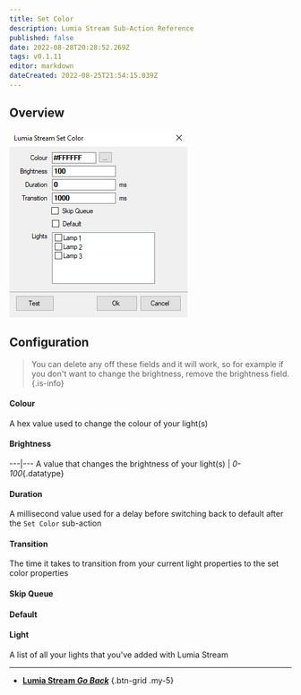 ```yaml
---
title: Set Color
description: Lumia Stream Sub-Action Reference
published: false
date: 2022-08-28T20:28:52.269Z
tags: v0.1.11
editor: markdown
dateCreated: 2022-08-25T21:54:15.039Z
---
```


## Overview
![streamer.bot-intergration-lumia-stream-sub-action-set-color-default.png](/intergrations/lumia-stream/sub-actions/set-color/streamer.bot-intergration-lumia-stream-sub-action-set-color-default.png)

## Configuration
> You can delete any off these fields and it will work, so for example if you don't want to change the brightness, remove the brightness field.
{.is-info}
#### Colour
A hex value used to change the colour of your light(s)

#### Brightness
---|---
A value that changes the brightness of your light(s) | *0-100*{.datatype}

#### Duration
A millisecond value used for a delay before switching back to default after the `Set Color` sub-action

#### Transition
The time it takes to transition from your current light properties to the set color properties

#### Skip Queue

#### Default

#### Light
A list of all your lights that you've added with Lumia Stream

---

- [<i class="mdi mdi-chevron-left"></i> **Lumia Stream *Go Back***](/en/Sub-Actions/Lumia-Stream)
{.btn-grid .my-5}